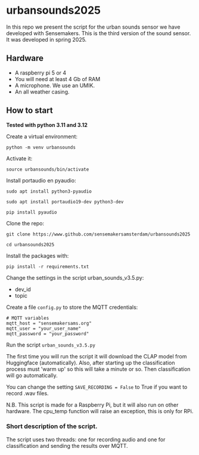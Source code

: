 # urbansounds2025

In this repo we present the script for the urban sounds sensor we have developed with Sensemakers. This is the third version of the sound sensor. It was developed in spring 2025.

## Hardware
- A raspberry pi 5 or 4
-   You will need at least 4 Gb of RAM 
- A microphone. We use an UMIK.
- An all weather casing.

## How to start
**Tested with python 3.11 and 3.12**

Create a virtual environment:

`python -m venv urbansounds`

Activate it:

`source urbansounds/bin/activate`

Install portaudio en pyaudio:

`sudo apt install python3-pyaudio`

`sudo apt install portaudio19-dev python3-dev`

`pip install pyaudio`

Clone the repo:

`git clone https://www.github.com/sensemakersamsterdam/urbansounds2025` 

`cd urbansounds2025`

Install the packages with:

`pip install -r requirements.txt`

Change the settings in the script urban_sounds_v3.5.py: 
- dev_id 
- topic

Create a file  `config.py` to store the MQTT credentials:
```
# MQTT variables 
mqtt_host = "sensemakersams.org"
mqtt_user = "your_user_name"
mqtt_password = "your_password"
```

Run the script `urban_sounds_v3.5.py`

The first time you will run the script it will download the CLAP model from Huggingface (automatically).
Also, after starting up the classification process must 'warm up' so this will take a minute or so. Then classification will go automatically.

You can change the setting `SAVE_RECORDING = False` to True if you want to record .wav files. 

N.B. This script is made for a Raspberry Pi, but it will also run on other hardware. The cpu_temp function will raise an exception, this is only for RPi. 


### Short description of the script.
The script uses two threads: one for recording audio and one for classification and sending the results over MQTT.
